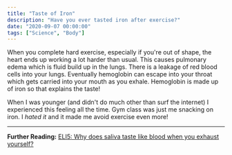 ```yaml
---
title: "Taste of Iron"
description: "Have you ever tasted iron after exercise?"
date: "2020-09-07 00:00:00"
tags: ["Science", "Body"]
---
```


When you complete hard exercise, especially if you're out of shape, the heart ends up working a lot harder than usual. This causes pulmonary edema which is fluid build up in the lungs. There is a leakage of red blood cells into your lungs. Eventually hemoglobin can escape into your throat which gets carried into your mouth as you exhale. Hemoglobin is made up of iron so that explains the taste!

When I was younger (and didn't do much other than surf the internet) I experienced this feeling all the time. Gym class was just me snacking on iron. I _hated it_ and it made me avoid exercise even more!

---

**Further Reading:** [ELI5: Why does saliva taste like blood when you exhaust yourself?](https://www.reddit.com/r/explainlikeimfive/comments/io2wdg/eli5_why_does_saliva_taste_like_blood_when_you/)
